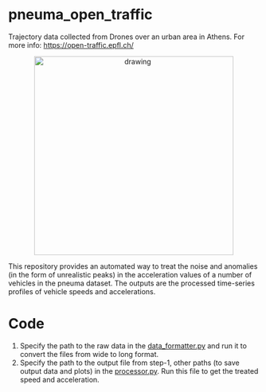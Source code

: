 # pneuma_open_traffic

Trajectory data collected from Drones over an urban area in Athens. For more info: https://open-traffic.epfl.ch/

<p align="center">
<img src="media/pneuma_overview.gif" alt="drawing" width="400" align="center"/>
</p>

This repository provides an automated way to treat the noise and anomalies (in the form of unrealistic peaks) in the acceleration values of a number of vehicles in the pneuma dataset. The outputs are the processed time-series profiles of vehicle speeds and accelerations.

# Code 
1. Specify the path to the raw data in the [data_formatter.py](src/data_formatter.py) and run it to convert the files from wide to long format. 
2. Specify the path to the output file from step-1, other paths (to save output data and plots) in the [processor.py](src/processor.py). Run this file to get the treated speed and acceleration.
